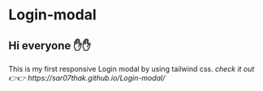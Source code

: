 # Login-modal
<h2>Hi everyone ✋✋</h2>
<p>This is my first responsive Login modal by using tailwind css.
<i>check it out 👉👉 https://sar07thak.github.io/Login-modal/ </i>
</p>
